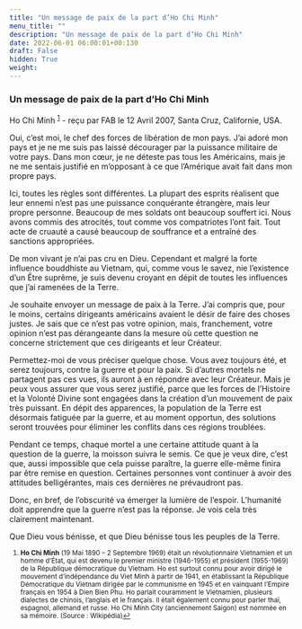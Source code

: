 ```yaml
---
title: "Un message de paix de la part d’Ho Chi Minh"
menu_title: ""
description: "Un message de paix de la part d’Ho Chi Minh"
date: 2022-06-01 06:00:01+00:130
draft: False
hidden: True
weight:
---
```

### Un message de paix de la part d’Ho Chi Minh

Ho Chi Minh <sup id="a1">[1](#f1)</sup> - reçu par FAB le 12 Avril 2007, Santa Cruz, Californie, USA.

Oui, c’est moi, le chef des forces de libération de mon pays. J’ai adoré mon pays et je ne me suis pas laissé décourager par la puissance militaire de votre pays. Dans mon cœur, je ne déteste pas tous les Américains, mais je ne me sentais justifié en m’opposant à ce que l’Amérique avait fait dans mon propre pays.

Ici, toutes les règles sont différentes. La plupart des esprits réalisent que leur ennemi n’est pas une puissance conquérante étrangère, mais leur propre personne. Beaucoup de mes soldats ont beaucoup souffert ici. Nous avons commis des atrocités, tout comme vos compatriotes l’ont fait. Tout acte de cruauté a causé beaucoup de souffrance et a entraîné des sanctions appropriées.

De mon vivant je n’ai pas cru en Dieu. Cependant et malgré la forte influence bouddhiste au Vietnam, qui, comme vous le savez, nie l’existence d’un Être suprême, je suis devenu croyant en dépit de toutes les influences que j’ai ramenées de la Terre.

Je souhaite envoyer un message de paix à la Terre. J’ai compris que, pour le moins, certains dirigeants américains avaient le désir de faire des choses justes. Je sais que ce n’est pas votre opinion, mais, franchement, votre opinion n’est pas dérangeante dans la mesure où cette question ne concerne strictement que ces dirigeants et leur Créateur.

Permettez-moi de vous préciser quelque chose. Vous avez toujours été, et serez toujours, contre la guerre et pour la paix. Si d’autres mortels ne partagent pas ces vues, ils auront à en répondre avec leur Créateur. Mais je peux vous assurer que vous serez justifié, parce que les forces de l’Histoire et  la Volonté Divine sont engagées dans la création d’un mouvement de paix très puissant. En dépit des apparences, la population de la Terre est désormais fatiguée par la guerre, et au moment opportun, des solutions seront trouvées pour éliminer les conflits dans ces régions troublées.

Pendant ce temps, chaque mortel a une certaine attitude quant à la question de la guerre, la moisson suivra le semis. Ce que je veux dire, c’est que, aussi impossible que cela puisse paraître, la guerre elle-même finira par être remise en question. Certaines personnes vont continuer à avoir des attitudes belligérantes, mais ces dernières ne prévaudront pas.

Donc, en bref, de l’obscurité va émerger la lumière de l’espoir. L’humanité doit apprendre que la guerre n’est pas la réponse. Je vois cela très clairement maintenant.

Que Dieu vous bénisse, et que Dieu bénisse tous les peuples de la Terre.
<small>

1. <large id="f1"> **Ho Chi Minh** (19 Mai 1890 – 2 Septembre 1969) était un révolutionnaire Vietnamien et un homme d’État, qui est devenu le premier ministre (1946-1955) et président (1955-1969) de la République démocratique du Vietnam. Ho est surtout connu pour avoir dirigé le mouvement d’indépendance du Viet Minh à partir de 1941, en établissant la République Démocratique du Vietnam dirigée par le communisme en 1945 et en vainquant l’Empire français en 1954 à Dien Bien Phu. Ho parlait couramment le Vietnamien, plusieurs dialectes de chinois, l’anglais et le français. Il était également connu pour parler thaï, espagnol, allemand et russe. Ho Chi Minh City (anciennement Saigon) est nommée en sa mémoire. (Source : Wikipédia)[↩](#a1)
